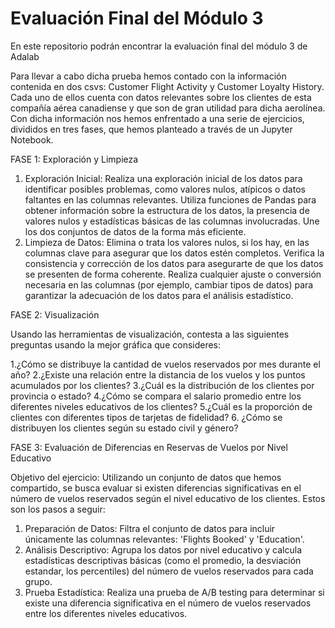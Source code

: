 # Evaluación Final del Módulo 3
En este repositorio podrán encontrar la evaluación final del módulo 3 de Adalab

Para llevar a cabo dicha prueba hemos contado con la información contenida en dos csvs: Customer Flight Activity y Customer Loyalty History. Cada uno de ellos cuenta con datos relevantes sobre los clientes de esta compañía aérea canadiense y que son de gran utilidad para dicha aerolínea. 
Con dicha información nos hemos enfrentado a una serie de ejercicios, divididos en tres fases, que hemos planteado a través de un Jupyter Notebook.

FASE 1: Exploración y Limpieza
1. Exploración Inicial:
Realiza una exploración inicial de los datos para identificar posibles problemas, como valores nulos, atípicos o datos faltantes en las columnas relevantes.
Utiliza funciones de Pandas para obtener información sobre la estructura de los datos, la presencia de valores nulos y estadísticas básicas de las columnas involucradas.
Une los dos conjuntos de datos de la forma más eficiente.
2. Limpieza de Datos:
Elimina o trata los valores nulos, si los hay, en las columnas clave para asegurar que los datos estén completos.
Verifica la consistencia y corrección de los datos para asegurarte de que los datos se presenten de forma coherente.
Realiza cualquier ajuste o conversión necesaria en las columnas (por ejemplo, cambiar tipos de datos) para garantizar la adecuación de los datos para el análisis estadístico.

FASE 2: Visualización

Usando las herramientas de visualización, contesta a las siguientes preguntas usando la mejor gráfica que consideres:

1.¿Cómo se distribuye la cantidad de vuelos reservados por mes durante el año?
2.¿Existe una relación entre la distancia de los vuelos y los puntos acumulados por los clientes?
3.¿Cuál es la distribución de los clientes por provincia o estado?
4.¿Cómo se compara el salario promedio entre los diferentes niveles educativos de los clientes?
5.¿Cuál es la proporción de clientes con diferentes tipos de tarjetas de fidelidad?
6. ¿Cómo se distribuyen los clientes según su estado civil y género?

FASE 3: Evaluación de Diferencias en Reservas de Vuelos por Nivel Educativo

Objetivo del ejercicio: Utilizando un conjunto de datos que hemos compartido, se busca evaluar si existen diferencias significativas en el número de vuelos reservados según el nivel educativo de los clientes. Estos son los pasos a seguir:

1. Preparación de Datos:
Filtra el conjunto de datos para incluir únicamente las columnas relevantes: 'Flights Booked' y 'Education'.
2. Análisis Descriptivo:
Agrupa los datos por nivel educativo y calcula estadísticas descriptivas básicas (como el promedio, la desviación estandar, los percentiles) del número de vuelos reservados para cada grupo.
3. Prueba Estadística:
Realiza una prueba de A/B testing para determinar si existe una diferencia significativa en el número de vuelos reservados entre los diferentes niveles educativos.
